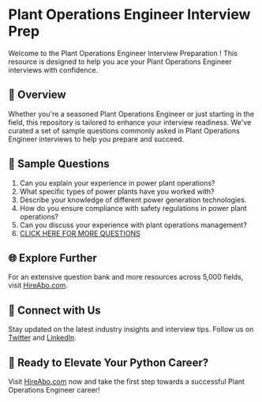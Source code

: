 # Plant Operations Engineer Interview Prep

Welcome to the Plant Operations Engineer Interview Preparation ! This resource is designed to help you ace your Plant Operations Engineer interviews with confidence.

## 🚀 Overview

Whether you're a seasoned Plant Operations Engineer or just starting in the field, this repository is tailored to enhance your interview readiness. We've curated a set of sample questions commonly asked in Plant Operations Engineer interviews to help you prepare and succeed.

## 📝 Sample Questions

1. Can you explain your experience in power plant operations?
2. What specific types of power plants have you worked with?
3. Describe your knowledge of different power generation technologies.
4. How do you ensure compliance with safety regulations in power plant operations?
5. Can you discuss your experience with plant operations management?
6. [CLICK HERE FOR MORE QUESTIONS](https://hireabo.com/job/20_4_4/Plant%20Operations%20Engineer)

## 🌐 Explore Further

For an extensive question bank and more resources across 5,000 fields, visit [HireAbo.com](https://www.hireabo.com).

## 📱 Connect with Us

Stay updated on the latest industry insights and interview tips. Follow us on [Twitter](https://twitter.com/hireabo) and [LinkedIn](https://www.linkedin.com/in/hire-abo-3609972a8/).

## 🚀 Ready to Elevate Your Python Career?

Visit [HireAbo.com](https://www.hireabo.com) now and take the first step towards a successful Plant Operations Engineer career!